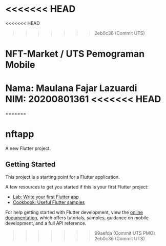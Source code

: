 <<<<<<< HEAD
=======
<<<<<<< HEAD
>>>>>>> 2eb0c36 (Commit UTS)
# NFT-Market / UTS Pemograman Mobile

Nama: Maulana Fajar Lazuardi
<br>
NIM: 20200801361
<<<<<<< HEAD
=======
=======
# nftapp

A new Flutter project.

## Getting Started

This project is a starting point for a Flutter application.

A few resources to get you started if this is your first Flutter project:

- [Lab: Write your first Flutter app](https://docs.flutter.dev/get-started/codelab)
- [Cookbook: Useful Flutter samples](https://docs.flutter.dev/cookbook)

For help getting started with Flutter development, view the
[online documentation](https://docs.flutter.dev/), which offers tutorials,
samples, guidance on mobile development, and a full API reference.
>>>>>>> 99aefda (Commit UTS PMO)
>>>>>>> 2eb0c36 (Commit UTS)
